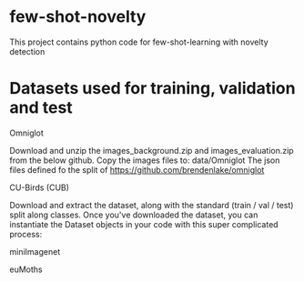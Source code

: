 # few-shot-novelty
This project contains python code for few-shot-learning with novelty detection

# Datasets used for training, validation and test
Omniglot

Download and unzip the images_background.zip and images_evaluation.zip from the below github. 
Copy the images files to: data/Omniglot
The json files defined fo the split of 
https://github.com/brendenlake/omniglot


CU-Birds (CUB)

Download and extract the dataset, along with the standard (train / val / test) split along classes. 
Once you've downloaded the dataset, you can instantiate the Dataset objects in your code with this super complicated process:

miniImagenet 



euMoths






